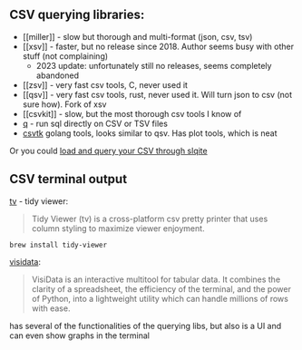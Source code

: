 ## CSV querying libraries:

- [[miller]] - slow but thorough and multi-format (json, csv, tsv)
- [[xsv]] - faster, but no release since 2018. Author seems busy with other stuff (not complaining)
	- 2023 update: unfortunately still no releases, seems completely abandoned
- [[zsv]] - very fast csv tools, C, never used it
- [[qsv]] - very fast csv tools, rust, never used it. Will turn json to csv (not sure how). Fork of xsv
- [[csvkit]] - slow, but the most thorough csv tools I know of
- [q](http://harelba.github.io/q/) - run sql directly on CSV or TSV files
- [csvtk](https://bioinf.shenwei.me/csvtk/) golang tools, looks similar to qsv. Has plot tools, which is neat

Or you could [load and query your CSV through slqite](https://til.simonwillison.net/sqlite/one-line-csv-operations)

## CSV terminal output
[tv](https://github.com/alexhallam/tv) - tidy viewer:

> Tidy Viewer (tv) is a cross-platform csv pretty printer that uses column styling to maximize viewer enjoyment.

`brew install tidy-viewer`

[visidata](https://www.visidata.org/):

> VisiData is an interactive multitool for tabular data. It combines the clarity of a spreadsheet, the efficiency of the terminal, and the power of Python, into a lightweight utility which can handle millions of rows with ease.

has several of the functionalities of the querying libs, but also is a UI and can even show graphs in the terminal